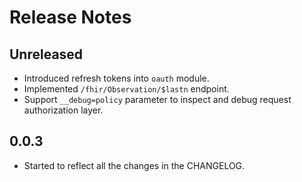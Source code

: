 # Release Notes

## Unreleased

* Introduced refresh tokens into `oauth` module.
* Implemented `/fhir/Observation/$lastn` endpoint.
* Support `__debug=policy` parameter to inspect and debug request authorization layer.

## 0.0.3

* Started to reflect all the changes in the CHANGELOG.

